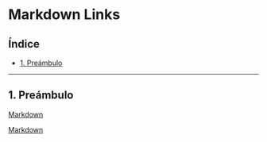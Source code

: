 # Markdown Links

## Índice

* [1. Preámbulo](#1-preámbulo)

***

## 1. Preámbulo

[Markdown](https://es.wikipedia.org/wiki/Markdown) 
<!-- [Markdown](https://es.wikipedia.org/wiki/Markdown) 
[Markdown](https://docs.npmjs.com/getting-started/publishing-npm-packages)
[Markdown](https://dev.to/_staticvoid/the-complete-guide-to-status-codes-for-meaningful-rest-apis-1-5c5)
[Markdown](https://developer.mozilla.org/es/docs/Learn/JavaScript/Building_blocks/Functions)
[Markdown](https://medium.com/laboratoria-developers/recursi%C3%B3n-o-recursividad-ec8f1a359727)-->
[Markdown](http://community.laboratoria.la/t/modulos-librerias-paquetes-frameworks-cual-es-la-diferencia/175) 
